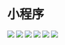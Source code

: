 # 小程序

![](https://github.com/VueCoffee/miniprogram/blob/master/screenshot/home.png?raw=true)
![](https://github.com/VueCoffee/miniprogram/blob/master/screenshot/home1.png?raw=true)
![](https://github.com/VueCoffee/miniprogram/blob/master/screenshot/home2.png?raw=true)
![](https://github.com/VueCoffee/miniprogram/blob/master/screenshot/product1.png?raw=true)
![](https://github.com/VueCoffee/miniprogram/blob/master/screenshot/product2.png?raw=true)
![](https://github.com/VueCoffee/miniprogram/blob/master/screenshot/cart.png?raw=true)
